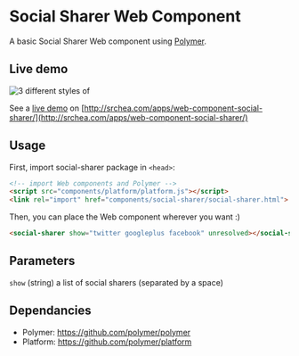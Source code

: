 Social Sharer Web Component
===========================

A basic Social Sharer Web component using [Polymer](https://www.polymer-project.org/).

Live demo
---------

![3 different styles of <social-sharer>](http://i.imgur.com/lAqhBr1.png "3 different styles of <social-sharer>")

See a [live demo](http://srchea.com/apps/web-component-social-sharer/) on [http://srchea.com/apps/web-component-social-sharer/](http://srchea.com/apps/web-component-social-sharer/)

Usage
-----

First, import social-sharer package in `<head>`:

```html
<!-- import Web components and Polymer -->
<script src="components/platform/platform.js"></script>
<link rel="import" href="components/social-sharer/social-sharer.html">
```

Then, you can place the Web component wherever you want :)

```html
<social-sharer show="twitter googleplus facebook" unresolved></social-sharer>
```

Parameters
----------

`show` (string) a list of social sharers (separated by a space)

Dependancies
------------

 * Polymer: https://github.com/polymer/polymer
 * Platform: https://github.com/polymer/platform

